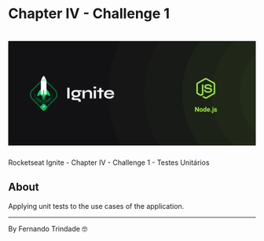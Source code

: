 # Chapter IV - Challenge 1

<h1 align="center">
    <img src="cover-node.js.png">
</h1>

Rocketseat Ignite - Chapter IV - Challenge 1 - Testes Unitários

## About

Applying unit tests to the use cases of the application.

---

By Fernando Trindade 🤓
